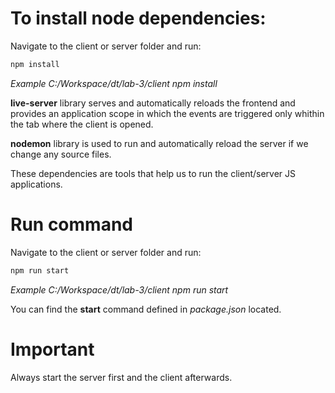 # To install node dependencies:

Navigate to the client or server folder and run:  

```bash
npm install
```

*Example C:/Workspace/dt/lab-3/client npm install*

__live-server__ library serves and automatically reloads the frontend and provides an application scope in which the events are triggered only whithin the tab where the client is opened.

__nodemon__ library is used to run and automatically reload the server if we change any source files.

These dependencies are tools that help us to run the client/server JS applications.

# Run command

Navigate to the client or server folder and run:  

```bash
npm run start
```

*Example C:/Workspace/dt/lab-3/client npm run start*

You can find the __start__ command defined in *package.json* located.

# Important

Always start the server first and the client afterwards.